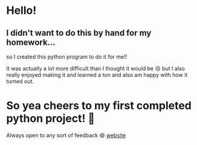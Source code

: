 # Hello!

## I didn't want to do this by hand for my homework...

so I created this python program to do it for me!!

It was actually a lot more difficult than I thought it would be :cry: but I also really enjoyed making it and learned a ton and also am happy with how it turned out.

# So yea cheers to my first completed python project! :tada:

Always open to any sort of feedback :smile:
[website](https://victoriaslocum.com/)
